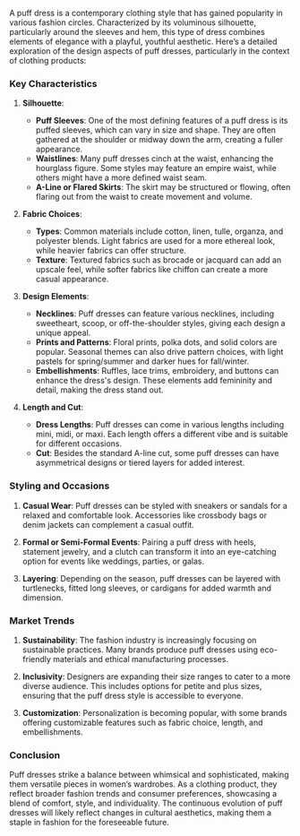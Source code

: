 A puff dress is a contemporary clothing style that has gained popularity in various fashion circles. Characterized by its voluminous silhouette, particularly around the sleeves and hem, this type of dress combines elements of elegance with a playful, youthful aesthetic. Here’s a detailed exploration of the design aspects of puff dresses, particularly in the context of clothing products:

### Key Characteristics

1. **Silhouette**:
   - **Puff Sleeves**: One of the most defining features of a puff dress is its puffed sleeves, which can vary in size and shape. They are often gathered at the shoulder or midway down the arm, creating a fuller appearance.
   - **Waistlines**: Many puff dresses cinch at the waist, enhancing the hourglass figure. Some styles may feature an empire waist, while others might have a more defined waist seam.
   - **A-Line or Flared Skirts**: The skirt may be structured or flowing, often flaring out from the waist to create movement and volume.

2. **Fabric Choices**:
   - **Types**: Common materials include cotton, linen, tulle, organza, and polyester blends. Light fabrics are used for a more ethereal look, while heavier fabrics can offer structure.
   - **Texture**: Textured fabrics such as brocade or jacquard can add an upscale feel, while softer fabrics like chiffon can create a more casual appearance.

3. **Design Elements**:
   - **Necklines**: Puff dresses can feature various necklines, including sweetheart, scoop, or off-the-shoulder styles, giving each design a unique appeal.
   - **Prints and Patterns**: Floral prints, polka dots, and solid colors are popular. Seasonal themes can also drive pattern choices, with light pastels for spring/summer and darker hues for fall/winter.
   - **Embellishments**: Ruffles, lace trims, embroidery, and buttons can enhance the dress's design. These elements add femininity and detail, making the dress stand out.

4. **Length and Cut**:
   - **Dress Lengths**: Puff dresses can come in various lengths including mini, midi, or maxi. Each length offers a different vibe and is suitable for different occasions.
   - **Cut**: Besides the standard A-line cut, some puff dresses can have asymmetrical designs or tiered layers for added interest.

### Styling and Occasions

1. **Casual Wear**: Puff dresses can be styled with sneakers or sandals for a relaxed and comfortable look. Accessories like crossbody bags or denim jackets can complement a casual outfit.

2. **Formal or Semi-Formal Events**: Pairing a puff dress with heels, statement jewelry, and a clutch can transform it into an eye-catching option for events like weddings, parties, or galas.

3. **Layering**: Depending on the season, puff dresses can be layered with turtlenecks, fitted long sleeves, or cardigans for added warmth and dimension.

### Market Trends

1. **Sustainability**: The fashion industry is increasingly focusing on sustainable practices. Many brands produce puff dresses using eco-friendly materials and ethical manufacturing processes.

2. **Inclusivity**: Designers are expanding their size ranges to cater to a more diverse audience. This includes options for petite and plus sizes, ensuring that the puff dress style is accessible to everyone.

3. **Customization**: Personalization is becoming popular, with some brands offering customizable features such as fabric choice, length, and embellishments.

### Conclusion

Puff dresses strike a balance between whimsical and sophisticated, making them versatile pieces in women’s wardrobes. As a clothing product, they reflect broader fashion trends and consumer preferences, showcasing a blend of comfort, style, and individuality. The continuous evolution of puff dresses will likely reflect changes in cultural aesthetics, making them a staple in fashion for the foreseeable future.